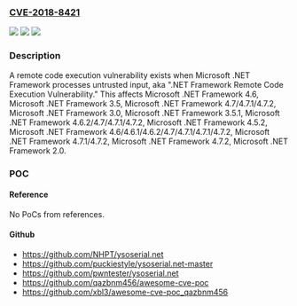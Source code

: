 ### [CVE-2018-8421](https://cve.mitre.org/cgi-bin/cvename.cgi?name=CVE-2018-8421)
![](https://img.shields.io/static/v1?label=Product&message=Microsoft%20.NET%20Framework&color=blue)
![](https://img.shields.io/static/v1?label=Version&message=n%2Fa&color=blue)
![](https://img.shields.io/static/v1?label=Vulnerability&message=Remote%20Code%20Execution&color=brighgreen)

### Description

A remote code execution vulnerability exists when Microsoft .NET Framework processes untrusted input, aka ".NET Framework Remote Code Execution Vulnerability." This affects Microsoft .NET Framework 4.6, Microsoft .NET Framework 3.5, Microsoft .NET Framework 4.7/4.7.1/4.7.2, Microsoft .NET Framework 3.0, Microsoft .NET Framework 3.5.1, Microsoft .NET Framework 4.6.2/4.7/4.7.1/4.7.2, Microsoft .NET Framework 4.5.2, Microsoft .NET Framework 4.6/4.6.1/4.6.2/4.7/4.7.1/4.7.1/4.7.2, Microsoft .NET Framework 4.7.1/4.7.2, Microsoft .NET Framework 4.7.2, Microsoft .NET Framework 2.0.

### POC

#### Reference
No PoCs from references.

#### Github
- https://github.com/NHPT/ysoserial.net
- https://github.com/puckiestyle/ysoserial.net-master
- https://github.com/pwntester/ysoserial.net
- https://github.com/qazbnm456/awesome-cve-poc
- https://github.com/xbl3/awesome-cve-poc_qazbnm456

